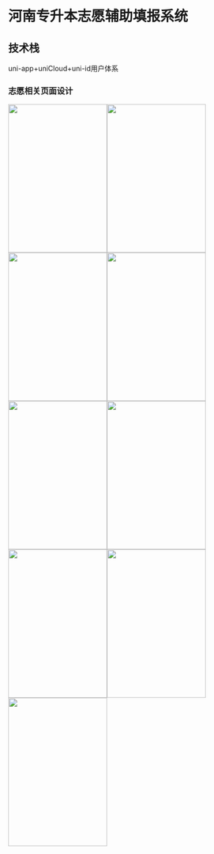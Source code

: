 # 河南专升本志愿辅助填报系统

## 技术栈
uni-app+uniCloud+uni-id用户体系
### 志愿相关页面设计
<img src="https://mp-3a726716-b5d0-48b2-8dfd-a58d778e4fae.cdn.bspapp.com/HeNan/volunteer/志愿首页.png" width="200px" height="300px"><img src="https://mp-3a726716-b5d0-48b2-8dfd-a58d778e4fae.cdn.bspapp.com/HeNan/volunteer/志愿首页-登录后.png" width="200px" height="300px"><img src="https://mp-3a726716-b5d0-48b2-8dfd-a58d778e4fae.cdn.bspapp.com/HeNan/volunteer/个人志愿信息页面.png" width="200px" height="300px"><img src="https://mp-3a726716-b5d0-48b2-8dfd-a58d778e4fae.cdn.bspapp.com/HeNan/volunteer/个人志愿信息.png" width="200px" height="300px"><img src="https://mp-3a726716-b5d0-48b2-8dfd-a58d778e4fae.cdn.bspapp.com/HeNan/volunteer/点击志愿推荐后.png" width="200px" height="300px"><img src="https://mp-3a726716-b5d0-48b2-8dfd-a58d778e4fae.cdn.bspapp.com/HeNan/volunteer/专业招生计划查询.png" width="200px" height="300px"><img src="https://mp-3a726716-b5d0-48b2-8dfd-a58d778e4fae.cdn.bspapp.com/HeNan/volunteer/历年分数线查询.png" width="200px" height="300px"><img src="https://mp-3a726716-b5d0-48b2-8dfd-a58d778e4fae.cdn.bspapp.com/HeNan/volunteer/推荐院校详情.png" width="200px" height="300px"><img src="https://mp-3a726716-b5d0-48b2-8dfd-a58d778e4fae.cdn.bspapp.com/HeNan/volunteer/志愿列表选择.png" width="200px" height="300px">
